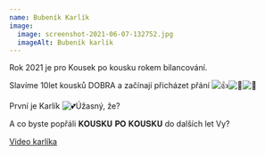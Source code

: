 ```yaml
---
name: Bubeník Karlík
image:
  image: screenshot-2021-06-07-132752.jpg
  imageAlt: Bubeník karlík
---
```

Rok 2021 je pro Kousek po kousku rokem bilancování.

Slavíme 10let kousků DOBRA a začínají přicházet přání ![👍](https://lh6.googleusercontent.com/9j9FQ-bctKngSzQYnSQ8b-nJBMZ7kw-6QAcpDJe96MsG8ZB8Gs-cp-ze_Fe5Z5KyOXihpFndQp5XADyLnQhM6oLL6xipwL8gPtIY1mcbjHxiG6J954DML19W5ZsKoXWOXVqWjh8)![🌟](https://lh4.googleusercontent.com/2dNlxpPKSBNpii62Md-dQoGLHqZawVxklNniKPmOFgxabMwpnXk-Azosfb-n_NSVnxBsTYAFDivnmEZDTRgPjFiMTQ1_VQjiRDBjzZzyb-y4xGyNNJzI_dDV65UMmnb2jQ4739I)![💓](https://lh5.googleusercontent.com/uU7YNqOQaAWGLPMQf6Q9-kWvbwttH54mXemYDNb1EzkfXHsbwctHlZbZiyefmgdokne2mocARNqXODUblMtjR0GCDUbiFDcNQk2XxU2soM5z-d1cjy_ExiNC3IIjh_kIn2ek7Eo)

První je Karlík ![💕](https://lh3.googleusercontent.com/iznUhUj91KSdBh7ZnWiyaLPacObRNvVVf4Wdjsko5U1UX5fO1512S5MkWmztw1EVIleEPspCchx37uGUVjhzo4MXgl_SeoQJHJLkQ5DOHaGlh0pddj5qIujg_YQ3evLEpKfZp7Q)Úžasný, že? 

A co byste popřáli 𝐊𝐎𝐔𝐒𝐊𝐔 𝐏𝐎 𝐊𝐎𝐔𝐒𝐊𝐔 do dalších let Vy?

[Video karlíka](https://www.facebook.com/NFKousekPoKousku/videos/762376441116081)



<!--EndFragment-->